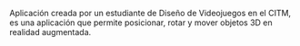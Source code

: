 Aplicación creada por un estudiante de Diseño de Videojuegos en el CITM, es una aplicación que permite posicionar, rotar y mover objetos 3D en realidad augmentada.
